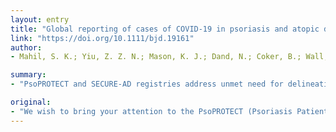 ```yaml
---
layout: entry
title: "Global reporting of cases of COVID-19 in psoriasis and atopic dermatitis: an opportunity to inform care during a pandemic"
link: "https://doi.org/10.1111/bjd.19161"
author:
- Mahil, S. K.; Yiu, Z. Z. N.; Mason, K. J.; Dand, N.; Coker, B.; Wall, D.; Fletcher, G.; Bosma, A.; Capon, F.; Iversen, L.; Langan, S. M.; Di Meglio, P.; Musters, A.; Prieto-Merino, D.; Tsakok, T.; Warren, R. B.; Flohr, C.; Spuls, P.; Griffiths, C. E. M.; Barker, J.; Irvine, A. D.; Smith, C. H.; The Secure-Ad, PsoPROTECT study groups

summary:
- "PsoPROTECT and SECURE-AD registries address unmet need for delineating COVID-19 outcomes. Psoriasis Patient Registry for Outcomes, Therapy and Epidemiology of Covid-19 infecTion and atopic dermatitis. We want to bring your attention to the PssoProtECT and the Registries. They address the urgent global initiatives that address the need for determinants."

original:
- "We wish to bring your attention to the PsoPROTECT (Psoriasis Patient Registry for Outcomes, Therapy and Epidemiology of Covid-19 infecTion) and SECURE-AD (Surveillance Epidemiology of Coronavirus Under Research Exclusion-Atopic Dermatitis) registries; two urgent global initiatives that address an unmet need for delineating the determinants of COVID-19 outcomes in the common cutaneous immune-mediated inflammatory diseases (IMIDs) psoriasis and atopic dermatitis."
---
```


